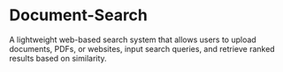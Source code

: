 # Document-Search
A lightweight web-based search system that allows users to upload documents, PDFs, or websites, input search queries, and retrieve ranked results based on similarity.
